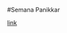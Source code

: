 #Semana Panikkar 

[link](https://docs.google.com/presentation/d/1T690BTjHEcpSTWtp_ujibnQKRSIyAYUq1XUbMh3ORa0/edit?usp=sharing) 

